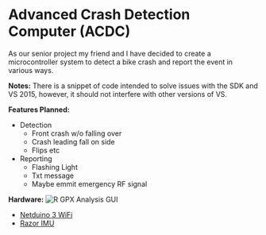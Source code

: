 Advanced Crash Detection Computer (ACDC)
========================================

As our senior project my friend and I have decided to create a microcontroller system to detect a bike crash and report the event in various ways.

**Notes:**
There is a snippet of code intended to solve issues with the SDK and VS 2015, however, it should not interfere with other versions of VS.


**Features Planned:**
* Detection
  * Front crash w/o falling over
  * Crash leading fall on side
  * Flips etc
* Reporting
  * Flashing Light
  * Txt message
  * Maybe emmit emergency RF signal

**Hardware:**
![R GPX Analysis GUI](/Photos/hardware.png?raw=true)
* [Netduino 3 WiFi](http://www.netduino.com/netduino3wifi/specs.htm)
* [Razor IMU](https://www.sparkfun.com/products/10736)